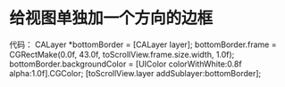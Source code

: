 
# 给视图单独加一个方向的边框

代码：
    CALayer *bottomBorder = [CALayer layer];
    bottomBorder.frame = CGRectMake(0.0f, 43.0f, toScrollView.frame.size.width, 1.0f);
    bottomBorder.backgroundColor = [UIColor colorWithWhite:0.8f alpha:1.0f].CGColor;
    [toScrollView.layer addSublayer:bottomBorder];
